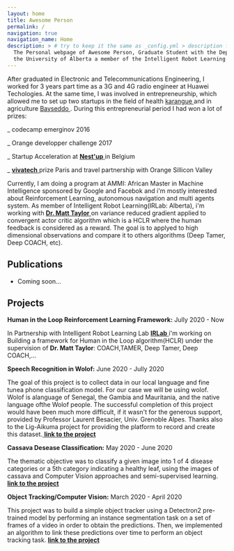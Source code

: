 ```yaml
---
layout: home
title: Awesome Person
permalink: /
navigation: true
navigation_name: Home
description: > # try to keep it the same as _config.yml > description field, which is used as a fallback for pages without description or excerpt.
  The Personal webpage of Awesome Person, Graduate Student with the Department of Computing Science at
  the University of Alberta a member of the Intelligent Robot Learning Laboratory.
---
```


After graduated in Electronic and Telecommunications Engineering, I worked for 3 years part time  as a 3G and 4G radio engineer at Huawei
Techologies. At the same time, I was involved in entrepreneurship, which allowed me to set up two startups in the field of health <a href="https://solve.mit.edu/challenges/work-of-the-future/solutions/5380"> karangue </a> and in agriculture  <a href="https://bayseddo.com/"> Bayseddo </a>. During this entrepreneurial period I had won a lot of prizes:

_ codecamp emerginov 2016

_ Orange developper challenge 2017

_ Startup Acceleration at <a href="https://nestup.com.com/"> **Nest'up** </a>  in Belgium

_ <a href="https://vivatechnology.com/"> **vivatech** </a> prize Paris and travel partnership with Orange Sillicon Valley

Currently, I am doing a program at AMMI: African Master in Machine Intelligence sponsored by Google and Facebok and i'm mostly interested about Reinforcement Learning, autonomous navigation and multi agents system. As member of Intelligent Robot Learning(IRLab: Alberta), i'm working with  <a href="https://drmatttaylor.net/"> **Dr. Matt Taylor** </a>  on variance reduced gradient applied to convergent actor critic algorithm which is a HCLR where the human feedback is considered as a reward. The goal is to applyed to high dimensional observations and compare it to others algorithms (Deep Tamer, Deep COACH, etc).

## Publications
- Coming soon...

## Projects

**Human in the Loop Reinforcement Learning Framework:** Jully 2020 - Now

In Partnership with Intelligent Robot Learning Lab <a href="https://irll.ca/"> **IRLab** </a>  i'm working on Building a framework for Human in the Loop algorithm(HCLR) under the supervision of **Dr. Matt Taylor**: COACH,TAMER, Deep Tamer, Deep COACH,... 

**Speech Recognition in Wolof:** June 2020 - Jully 2020

The goal of this project is to collect data in our local language and fine tunea phone classification model. For our case we will be using wolof. Wolof is alanguage of Senegal, the Gambia and Mauritania, and the native language ofthe Wolof people. The successful completion of this project would have been much more difficult, if it wasn't for the generous support, provided by Professor Laurent Besacier, Univ. Grenoble Alpes. Thanks also to the Lig-Aikuma project for providing the platform to record and create this dataset.<a href="https://github.com/amathsow/wolof_speech_recognition"> **link to the project** </a> 

**Cassava Desease Classification:** May 2020 - June 2020

The thematic objective was to classify a given image into 1 of 4 disease categories or a 5th category indicating a healthy leaf, using the images of cassava and
Computer Vision approaches and semi-supervised learning.<a href="https://github.com/amathsow/Challenges/tree/master/cassava-dessease-kaggle"> **link to the project** </a> 

**Object Tracking/Computer Vision:** March 2020 - April 2020

This project was to build a simple object tracker using a Detectron2 pre-trained model by performing an instance segmentation task on a set of frames of
a video in order to obtain the predictions. Then, we implemented an algorithm to link these predictions over time to perform an object tracking task.
<a href="https://github.com/amathsow/computer-vision"> **link to the project** </a>

<!---
## Teaching
If you're doing a lecture or a TAship, you may want to list your courses here. See the README file for more information. 
{% include courses.html %}
-->
